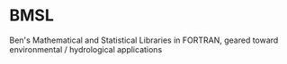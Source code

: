 # BMSL
Ben's Mathematical and Statistical Libraries in FORTRAN, geared toward environmental / hydrological applications
